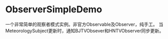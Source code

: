 # ObserverSimpleDemo
一个非常简单的观察者模式实例。非官方Observable及Observer，纯手工。
当MeteorologySubject更新时，通知BJTVObsever和HNTVObserver同步更新。
